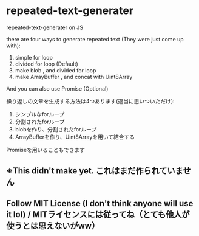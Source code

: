 # repeated-text-generater  
repeated-text-generater on JS

there are four ways to generate repeated text (They were just come up with):  

1. simple for loop
2. divided for loop (Default)
3. make blob , and divided for loop
4. make ArrayBuffer , and concat with Uint8Array  

And you can also use Promise (Optional)  

繰り返しの文章を生成する方法は4つあります(適当に思いついただけ):  

1. シンプルなforループ
2. 分割されたforループ
3. blobを作り、分割されたforループ
4. ArrayBufferを作り、Uint8Arrayを用いて結合する  

Promiseを用いることもできます  

## ※This didn't make yet. これはまだ作られていません
  
## Follow MIT License (I don't think anyone will use it lol) / MITライセンスには従ってね（とても他人が使うとは思えないがww）  
